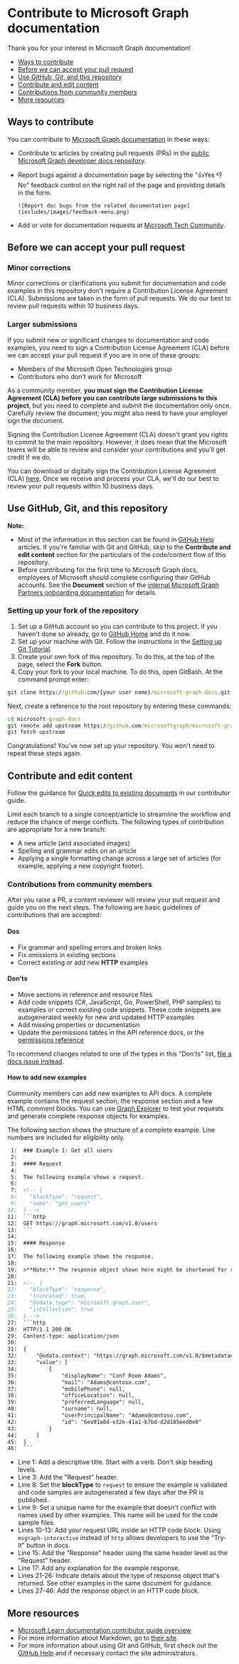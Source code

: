 # Contribute to Microsoft Graph documentation

Thank you for your interest in Microsoft Graph documentation!

- [Ways to contribute](#ways-to-contribute)
- [Before we can accept your pull request](#before-we-can-accept-your-pull-request)
- [Use GitHub, Git, and this repository](#use-github-git-and-this-repository)
- [Contribute and edit content](#contribute-and-edit-content)
- [Contributions from community members](#contributions-from-community-members)
- [More resources](#more-resources)

## Ways to contribute

You can contribute to [Microsoft Graph documentation](https://developer.microsoft.com/graph/docs) in these ways:

- Contribute to articles by creating pull requests (PRs) in the [public Microsoft Graph developer docs repository](https://github.com/microsoftgraph/microsoft-graph-docs-contrib).
- Report bugs against a documentation page by selecting the "👍Yes 👎 No" feedback control on the right rail of the page and providing details in the form.
  
      ![Report doc bugs from the related documentation page](includes/images/feedback-menu.png)
  
- Add or vote for documentation requests at [Microsoft Tech Community](https://techcommunity.microsoft.com/tag/Microsoft%20Graph?nodeId=board%3AMicrosoft365DeveloperPlatform).


## Before we can accept your pull request

### Minor corrections

Minor corrections or clarifications you submit for documentation and code examples in this repository don't require a Contribution License Agreement (CLA). Submissions are taken in the form of pull requests. We do our best to review pull requests within 10 business days.

### Larger submissions

If you submit new or significant changes to documentation and code examples, you need to sign a Contribution License Agreement (CLA) before we can accept your pull request if you are in one of these groups:

- Members of the Microsoft Open Technologies group
- Contributors who don't work for Microsoft

As a community member, **you must sign the Contribution License Agreement (CLA) before you can contribute large submissions to this project**, but you need to complete and submit the documentation only once. Carefully review the document; you might also need to have your employer sign the document.

Signing the Contribution License Agreement (CLA) doesn't grant you rights to commit to the main repository. However, it does mean that the Microsoft teams will be able to review and consider your contributions and you'll get credit if we do.

You can download or digitally sign the Contribution License Agreement (CLA) [here](https://cla.microsoft.com). Once we receive and process your CLA, we'll do our best to review your pull requests within 10 business days.

## Use GitHub, Git, and this repository

**Note:** 
- Most of the information in this section can be found in [GitHub Help][] articles.  If you're familiar with Git and GitHub, skip to the **Contribute and edit content** section for the particulars of the code/content flow of this repository.
- Before contributing for the first time to Microsoft Graph docs, employees of Microsoft should complete configuring their GitHub accounts. See the **Document** section of the [internal Microsoft Graph Partners onboarding documentation](https://aka.ms/msgraphcdk) for details.

### Setting up your fork of the repository

1. Set up a GitHub account so you can contribute to this project. If you haven't done so already, go to [GitHub Home][] and do it now.
2. Set up your machine with Git. Follow the instructions in the [Setting up Git Tutorial][Set Up Git].
3. Create your own fork of this repository. To do this, at the top of the page, select the **Fork** button.
4. Copy your fork to your local machine. To do this, open GitBash. At the command prompt enter:

```cmd
git clone https://github.com/{your user name}/microsoft-graph-docs.git
```

Next, create a reference to the root repository by entering these commands:

```cmd
cd microsoft-graph-docs
git remote add upstream https://github.com/microsoftgraph/microsoft-graph-docs.git
git fetch upstream
```

Congratulations! You've now set up your repository. You won't need to repeat these steps again.

## Contribute and edit content

Follow the guidance for [Quick edits to existing documents](https://learn.microsoft.com/contribute/#quick-edits-to-documentation) in our contributor guide.

Limit each branch to a single concept/article to streamline the workflow and reduce the chance of merge conflicts. The following types of contribution are appropriate for a new branch:

- A new article (and associated images)
- Spelling and grammar edits on an article
- Applying a single formatting change across a large set of articles (for example, applying a new copyright footer).

### Contributions from community members

After you raise a PR, a content reviewer will review your pull request and guide you on the next steps. The following are basic guidelines of contributions that are accepted:

#### Dos
+ Fix grammar and spelling errors and broken links
+ Fix omissions in existing sections
+ Correct existing or add new **HTTP** examples

#### Don'ts
+ Move sections in reference and resource files
+ Add code snippets (C#, JavaScript, Go, PowerShell, PHP samples) to examples or correct existing code snippets. These code snippets are autogenerated weekly for new and updated HTTP examples
+ Add missing properties or documentation
+ Update the permissions tables in the API reference docs, or the [permissions reference](https://learn.microsoft.com/en-us/graph/permissions-reference)

To recommend changes related to one of the types in this "Don'ts" list, [file a docs issue instead](#ways-to-contribute).

#### How to add new examples

Community members can add new examples to API docs. A complete example contains the request section, the response section and a few HTML comment blocks. You can use [Graph Explorer](https://aka.ms/ge) to test your requests and generate complete response objects for examples.

The following section shows the structure of a complete example. Line numbers are included for eligibility only.

```Markdown
 1:  ### Example 1: Get all users
 2:  
 3:  #### Request
 4:  
 5:  The following example shows a request.
 6:  
 7:  <!-- {
 8:    "blockType": "request",
 9:    "name": "get_users"
10:  } -->
11:  ```http
12:  GET https://graph.microsoft.com/v1.0/users
13:  ```
14:  
15:  #### Response
16:  
17:  The following example shows the response.
18:  
19:  >**Note:** The response object shown here might be shortened for readability.
20:  
21:  <!-- {
22:    "blockType": "response",
23:    "truncated": true,
24:    "@odata.type": "microsoft.graph.user",
25:    "isCollection": true
26:  } -->
27:  ```http
28:  HTTP/1.1 200 OK
29:  Content-type: application/json
30:  
31:  {
32:      "@odata.context": "https://graph.microsoft.com/v1.0/$metadata#users",
33:      "value": [
34:          {
35:              "displayName": "Conf Room Adams",
36:              "mail": "Adams@contoso.com",
37:              "mobilePhone": null,
38:              "officeLocation": null,
39:              "preferredLanguage": null,
40:              "surname": null,
41:              "userPrincipalName": "Adams@contoso.com",
42:              "id": "6ea91a8d-e32e-41a1-b7bd-d2d185eed0e0"
43:          }
44:      ]
45:  }
46:  ```
```

- Line 1: Add a descriptive title. Start with a verb. Don't skip heading levels.
- Line 3: Add the "Request" header.
- Line 8: Set the **blockType** to `request` to ensure the example is validated and code samples are autogenerated a few days after the PR is published.
- Line 9: Set a unique name for the example that doesn't conflict with names used by other examples. This name will be used for the code sample files.
- Lines 10-13: Add your request URL inside an HTTP code block. Using `msgraph-interactive` instead of `http` allows developers to use the "Try-It" button in docs.
- Line 15: Add the "Response" header using the same header level as the "Request" header.
- Line 17: Add any explanation for the example response.
- Lines 21-26: Indicate details about the type of response object that's returned. See other examples in the same document for guidance.
- Lines 27-46: Add the response object in an HTTP code block.

## More resources

- [Microsoft Learn documentation contributor guide overview][Learn contributor guide - public]
- For more information about Markdown, go to [their site][Markdown Home].
- For more information about using Git and GitHub, first check out the [GitHub Help] and if necessary contact the site administrators.

[Learn contributor guide - public]: https://learn.microsoft.com/en-us/contribute/
[GitHub Home]: https://github.com
[GitHub Help]: https://help.github.com/
[Set Up Git]: https://help.github.com/win-set-up-git/
[Markdown Home]: https://daringfireball.net/projects/markdown/
[vscode]: https://code.visualstudio.com/
